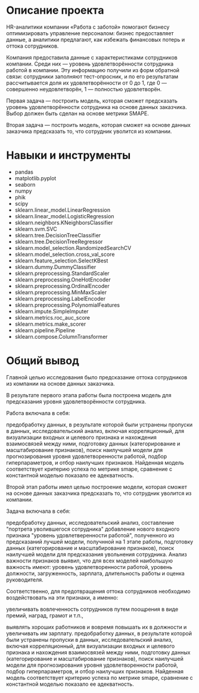 # Описание проекта
HR-аналитики компании «Работа с заботой» помогают бизнесу оптимизировать управление персоналом: 
бизнес предоставляет данные, а аналитики предлагают, как избежать финансовых потерь и оттока сотрудников.

Компания предоставила данные с характеристиками сотрудников компании. 
Среди них — уровень удовлетворённости сотрудника работой в компании. 
Эту информацию получили из форм обратной связи: сотрудники заполняют тест-опросник, 
и по его результатам рассчитывается доля их удовлетворённости от 0 до 1, 
где 0 — совершенно неудовлетворён, 1 — полностью удовлетворён.

Первая задача — построить модель, которая сможет предсказать уровень удовлетворённости 
сотрудника на основе данных заказчика. Выбор должен быть сделан на основе метрики SMAPE.

Вторая задача — построить модель, которая сможет на основе данных заказчика 
предсказать то, что сотрудник уволится из компании.
# Навыки и инструменты

- pandas
- matplotlib.pyplot
- seaborn
- numpy
- phik
- scipy
- sklearn.linear_model.LinearRegression
- sklearn.linear_model.LogisticRegression
- sklearn.neighbors.KNeighborsClassifier
- sklearn.svm.SVC
- sklearn.tree.DecisionTreeClassifier
- sklearn.tree.DecisionTreeRegressor
- sklearn.model_selection.RandomizedSearchCV
- sklearn.model_selection.cross_val_score
- sklearn.feature_selection.SelectKBest
- sklearn.dummy.DummyClassifier
- sklearn.preprocessing.StandardScaler
- sklearn.preprocessing.OneHotEncoder
- sklearn.preprocessing.OrdinalEncoder
- sklearn.preprocessing.MinMaxScaler
- sklearn.preprocessing.LabelEncoder
- sklearn.preprocessing.PolynomialFeatures
- sklearn.impute.SimpleImputer 
- sklearn.metrics.roc_auc_score
- sklearn.metrics.make_scorer
- sklearn.pipeline.Pipeline
- sklearn.compose.ColumnTransformer

# Общий вывод
Главной целью исследования было предсказание оттока сотрудников из компании на основе данных заказчика.

В результате первого этапа работы была построена модель для предсказания уровня удовлетворённости сотрудника.

Работа включала в себя:

предобработку данных, в результате которой были устранены пропуски в данных,
исследовательский анализ, включая корреляционный, для визуализации входных и целевого признака и нахождения взаимосвязей между ними,
подготовку данных (категорирование и масштабирование признаков),
поиск наилучшей модели для прогнозирования уровня удовлетворенности работой, подбор гиперпараметров, и отбор наилучших признаков.
Найденная модель соответствует критерию успеха по метрике smape, сравнение с константной моделью показало ее адекватность.

Второй этап работы имел целью построение модели, которая сможет на основе данных заказчика предсказать то, что сотрудник уволится из компании.

Задача включала в себя:

предобработку данных,
исследовательский анализ,
составление "портрета уволившегося сотрудника"
добавление нового входного признака "уровень удовлетверенности работой", полученного из предсказаний лучшей модели, получнной на 1 этапе работы,
подготовку данных (категорирование и масштабирование признаков),
поиск наилучшей модели для предсказания увольнения сотрудника.
Анализ важности признаков выявил, что для всех моделей наибольшую важность имеют: уровень удовлетворенности работой, уровень должности, загруженность, зарплата, длительность работы и оценка руководителя.

Соответственно, для предотвращения оттока сотрудников необходимо воздействовать на эти признаки, а именно:

увеличивать вовлеченность сотрудников путем поощрения в виде премий, наград, грамот и т.п.,

выявлять хороших работников и вовремя повышать их в должности и увеличивать им зарплату.
предобработку данных, в результате которой были устранены пропуски в данных,
исследовательский анализ, включая корреляционный, для визуализации входных и целевого признака и нахождения взаимосвязей между ними,
подготовку данных (категорирование и масштабирование признаков),
поиск наилучшей модели для прогнозирования уровня удовлетворенности работой, подбор гиперпараметров, и отбор наилучших признаков.
Найденная модель соответствует критерию успеха по метрике smape, сравнение с константной моделью показало ее адекватность.
